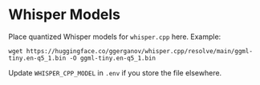 # Whisper Models

Place quantized Whisper models for `whisper.cpp` here. Example:

```
wget https://huggingface.co/ggerganov/whisper.cpp/resolve/main/ggml-tiny.en-q5_1.bin -O ggml-tiny.en-q5_1.bin
```

Update `WHISPER_CPP_MODEL` in `.env` if you store the file elsewhere.
